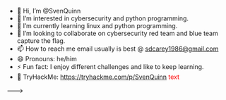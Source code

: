- 👋 Hi, I’m @SvenQuinn
- 👀 I’m interested in cybersecurity and python programming.
- 🌱 I’m currently learning linux and python programming.
- 💞️ I’m looking to collaborate on cybersecurity red team and blue team capture the flag. 
- 📫 How to reach me email usually is best @ sdcarey1986@gmail.com
- 😄 Pronouns: he/him
- ⚡ Fun fact: I enjoy different challenges and like to keep learning.
- 🔗 TryHackMe: https://tryhackme.com/p/SvenQuinn 
<span style="color: red;">text</span>  

--->

